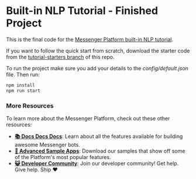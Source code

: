# Built-in NLP Tutorial - Finished Project

This is the final code for the [Messenger Platform built-in NLP tutorial](https://messenger.fb.com/developers/tutorials/how-to-get-started-with-built-in-nlp/).

If you want to follow the quick start from scratch, download the starter code from the [tutorial-starters branch](https://github.com/fbsamples/messenger-platform-samples/tree/tutorial-starters/built-in-nlp) of this repo.

To run the project make sure you add your details to the _config/default.json_ file. Then run:

```bash
npm install
npm run start
```

### More Resources

To learn more about the Messenger Platform, check out these other resources:

- **[📚 Docs Docs Docs](https://developers.facebook.com/docs/messenger-platform/)**: Learn about all the features available for building awesome Messenger bots.
- **[📱 Advanced Sample Apps](https://github.com/fbsamples/messenger-bot-samples)**: Download our samples that show off some of the Platform's most popular features.
- **[😺 Developer Community](https://www.facebook.com/groups/messengerplatform/)**: Join our developer community! Get help. Give help. Ship ❤️
